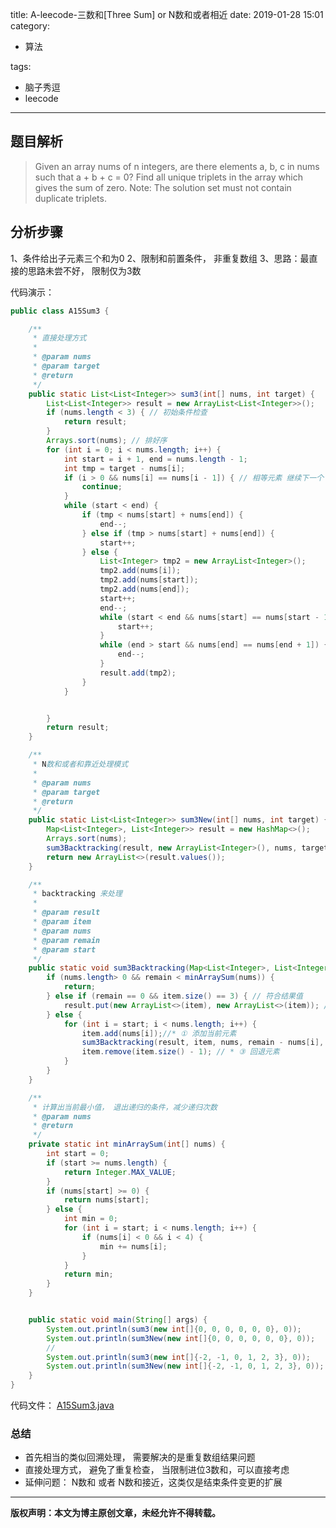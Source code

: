 title: A-leecode-三数和[Three Sum] or N数和或者相近
date: 2019-01-28 15:01
category:

- 算法

tags:

- 脑子秀逗
- leecode

------

## 题目解析
>Given an array nums of n integers, are there elements a, b, c in nums such that a + b + c = 0? Find all unique triplets in the array which gives the sum of zero.
>Note:
> The solution set must not contain duplicate triplets.
<!-- more -->



## 分析步骤
1、条件给出子元素三个和为0
2、限制和前置条件， 非重复数组
3、思路：最直接的思路未尝不好， 限制仅为3数

代码演示：
```java
public class A15Sum3 {

    /**
     * 直接处理方式
     *
     * @param nums
     * @param target
     * @return
     */
    public static List<List<Integer>> sum3(int[] nums, int target) {
        List<List<Integer>> result = new ArrayList<List<Integer>>();
        if (nums.length < 3) { // 初始条件检查
            return result;
        }
        Arrays.sort(nums); // 排好序
        for (int i = 0; i < nums.length; i++) {
            int start = i + 1, end = nums.length - 1;
            int tmp = target - nums[i];
            if (i > 0 && nums[i] == nums[i - 1]) { // 相等元素 继续下一个
                continue;
            }
            while (start < end) {
                if (tmp < nums[start] + nums[end]) {
                    end--;
                } else if (tmp > nums[start] + nums[end]) {
                    start++;
                } else {
                    List<Integer> tmp2 = new ArrayList<Integer>();
                    tmp2.add(nums[i]);
                    tmp2.add(nums[start]);
                    tmp2.add(nums[end]);
                    start++;
                    end--;
                    while (start < end && nums[start] == nums[start - 1]) {
                        start++;
                    }
                    while (end > start && nums[end] == nums[end + 1]) {
                        end--;
                    }
                    result.add(tmp2);
                }
            }


        }
        return result;
    }

    /**
     * N数和或者和靠近处理模式
     *
     * @param nums
     * @param target
     * @return
     */
    public static List<List<Integer>> sum3New(int[] nums, int target) {
        Map<List<Integer>, List<Integer>> result = new HashMap<>();
        Arrays.sort(nums);
        sum3Backtracking(result, new ArrayList<Integer>(), nums, target, 0);
        return new ArrayList<>(result.values());
    }

    /**
     * backtracking 来处理
     *
     * @param result
     * @param item
     * @param nums
     * @param remain
     * @param start
     */
    public static void sum3Backtracking(Map<List<Integer>, List<Integer>> result, List<Integer> item, int[] nums, int remain, int start) {
        if (nums.length> 0 && remain < minArraySum(nums)) {
            return;
        } else if (remain == 0 && item.size() == 3) { // 符合结果值
            result.put(new ArrayList<>(item), new ArrayList<>(item)); // 按照题目要求，简单用hashmap去重复数组
        } else {
            for (int i = start; i < nums.length; i++) {
                item.add(nums[i]);//* ① 添加当前元素
                sum3Backtracking(result, item, nums, remain - nums[i], i + 1); //* ② 之前的目标值为remain-nums[i]
                item.remove(item.size() - 1); // * ③ 回退元素
            }
        }
    }

    /**
     * 计算出当前最小值， 退出递归的条件，减少递归次数
     * @param nums
     * @return
     */
    private static int minArraySum(int[] nums) {
        int start = 0;
        if (start >= nums.length) {
            return Integer.MAX_VALUE;
        }
        if (nums[start] >= 0) {
            return nums[start];
        } else {
            int min = 0;
            for (int i = start; i < nums.length; i++) {
                if (nums[i] < 0 && i < 4) {
                    min += nums[i];
                }
            }
            return min;
        }
    }


    public static void main(String[] args) {
        System.out.println(sum3(new int[]{0, 0, 0, 0, 0, 0}, 0));
        System.out.println(sum3New(new int[]{0, 0, 0, 0, 0, 0}, 0));
        //
        System.out.println(sum3(new int[]{-2, -1, 0, 1, 2, 3}, 0));
        System.out.println(sum3New(new int[]{-2, -1, 0, 1, 2, 3}, 0));
    }
}
```


代码文件：
[A15Sum3.java](https://github.com/yangl326-Dylan/apus/blob/master/src/main/java/com/dylan326/apus/A15Sum3.java)

### 总结

- 首先相当的类似回溯处理， 需要解决的是重复数组结果问题
- 直接处理方式， 避免了重复检查， 当限制进位3数和，可以直接考虑
- 延伸问题： N数和 或者 N数和接近，这类仅是结束条件变更的扩展

------

**版权声明：本文为博主原创文章，未经允许不得转载。**
